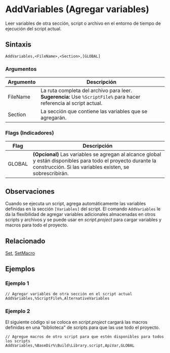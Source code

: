 # AddVariables (Agregar variables)

Leer variables de otra sección, script o archivo en el entorno de tiempo de ejecución del script actual.

## Sintaxis

```pebakery
AddVariables,<FileName>,<Section>,[GLOBAL]
```

### Argumentos

| Argumento | Descripción |
| --- | --- |
| FileName | La ruta completa del archivo para leer. **Sugerencia:** Use `%ScriptFile%` para hacer referencia al script actual.|
| Section | La sección que contiene las variables que se agregarán. |

### Flags (Indicadores)

| Flag | Descripción |
| --- | --- |
| GLOBAL | **(Opcional)** Las variables se agregan al alcance global y están disponibles para todo el proyecto durante la construcción. Si las variables existen, se sobrescribirán. |

## Observaciones

Cuando se ejecuta un script, agrega automáticamente las variables definidas en la sección `[Variables]` del script. El comando `AddVariables` le da la flexibilidad de agregar variables adicionales almacenadas en otros scripts y archivos y se puede usar en *script.project* para cargar variables y macros para todo el proyecto.

## Relacionado
[Set](./Set.md), [SetMacro](./SetMacro.md)

## Ejemplos

### Ejemplo 1

```pebakery
// Agregar variables de otra sección en el script actual
AddVariables,%ScriptFile%,AlternativeVariables
```

### Ejemplo 2

El siguiente código si se coloca en *script.project* cargará las macros definidas en una "biblioteca" de scripts para que las use todo el proyecto.

```pebakery
// Agregue macros de otro script para que estén disponibles para todos los scripts
AddVariables,%BaseDir%\Build\Library.script,ApiVar,GLOBAL
```
